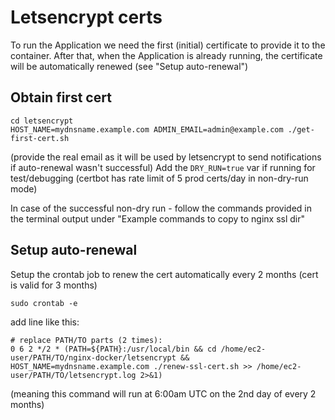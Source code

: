 # Letsencrypt certs

To run the Application we need the first (initial) certificate to provide it to the container. 
After that, when the Application is already running, the certificate will be automatically renewed (see "Setup auto-renewal")

## Obtain first cert

```
cd letsencrypt
HOST_NAME=mydnsname.example.com ADMIN_EMAIL=admin@example.com ./get-first-cert.sh
```
(provide the real email as it will be used by letsencrypt to send notifications if auto-renewal wasn't successful)
Add the `DRY_RUN=true` var if running for test/debugging (certbot has rate limit of 5 prod certs/day in non-dry-run mode)

In case of the successful non-dry run - follow the commands provided in the terminal output under "Example commands to copy to nginx ssl dir"


## Setup auto-renewal

Setup the crontab job to renew the cert automatically every 2 months (cert is valid for 3 months)
```
sudo crontab -e
```
add line like this:
```
# replace PATH/TO parts (2 times):
0 6 2 */2 * (PATH=${PATH}:/usr/local/bin && cd /home/ec2-user/PATH/TO/nginx-docker/letsencrypt && HOST_NAME=mydnsname.example.com ./renew-ssl-cert.sh >> /home/ec2-user/PATH/TO/letsencrypt.log 2>&1)
```
(meaning this command will run at 6:00am UTC on the 2nd day of every 2 months)


